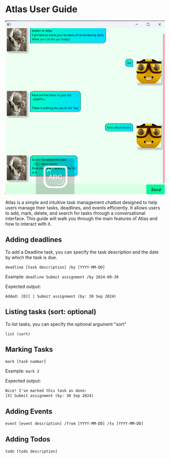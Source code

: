# Atlas User Guide

![Ui](Ui.png "A screenshot of the Ui")

Atlas is a simple and intuitive task management chatbot designed to help users manage their tasks, deadlines, and events efficiently. It allows users to add, mark, delete, and search for tasks through a conversational interface. This guide will walk you through the main features of Atlas and how to interact with it.

## Adding deadlines

To add a Deadline task, you can specify the task description and the date by which the task is due.

```
deadline [task description] /by [YYYY-MM-DD]
```

Example: `deadline Submit assignment /by 2024-09-30`

Expected output:
```
Added: [D][ ] Submit assignment (by: 30 Sep 2024)
```

## Listing tasks (sort: optional)

To list tasks, you can specify the optional argument "sort"

```
list (sort)
```

## Marking Tasks

```
mark [task number]
```

Example: `mark 2`

Expected output:
```
Nice! I've marked this task as done:
[X] Submit assignment (by: 30 Sep 2024)
```

## Adding Events

```
event [event description] /from [YYYY-MM-DD] /to [YYYY-MM-DD]
```

## Adding Todos

```
todo [todo description]
```